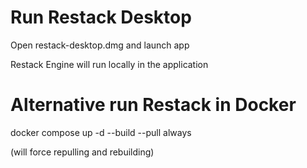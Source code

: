 # Run Restack Desktop

Open restack-desktop.dmg and launch app

Restack Engine will run locally in the application

# Alternative run Restack in Docker

docker compose up -d --build --pull always

(will force repulling and rebuilding)
